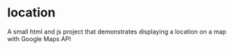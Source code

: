 # location
A small html and js project that demonstrates displaying a location on a map with Google Maps API
